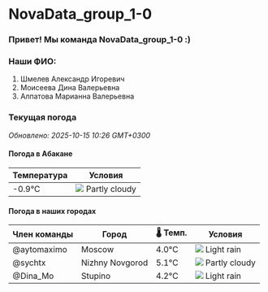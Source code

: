 # NovaData_group_1-0
### Привет! Мы команда NovaData_group_1-0 :)

### Наши ФИО:
1. Шмелев Александр Игоревич
2. Моисеева Дина Валерьевна
3. Алпатова Марианна Валерьевна

### Текущая погода
<!-- WEATHER:START -->
_Обновлено: 2025-10-15 10:26 GMT+0300_

#### Погода в Абакане

| Температура | Условия |
|-------------|----------|
| -0.9°C     | ![](https://cdn.weatherapi.com/weather/64x64/day/116.png) Partly cloudy |

#### Погода в наших городах

| Член команды  | Город               | 🌡️ Темп.  | Условия          |
|---------------|---------------------|-----------|--------------------|
| @aytomaximo    | Moscow              |    4.0°C | ![](https://cdn.weatherapi.com/weather/64x64/day/296.png) Light rain   |
| @sychtx        | Nizhny Novgorod     |    5.1°C | ![](https://cdn.weatherapi.com/weather/64x64/day/116.png) Partly cloudy |
| @Dina_Mo       | Stupino             |    4.2°C | ![](https://cdn.weatherapi.com/weather/64x64/day/296.png) Light rain   |

<!-- WEATHER:END -->
